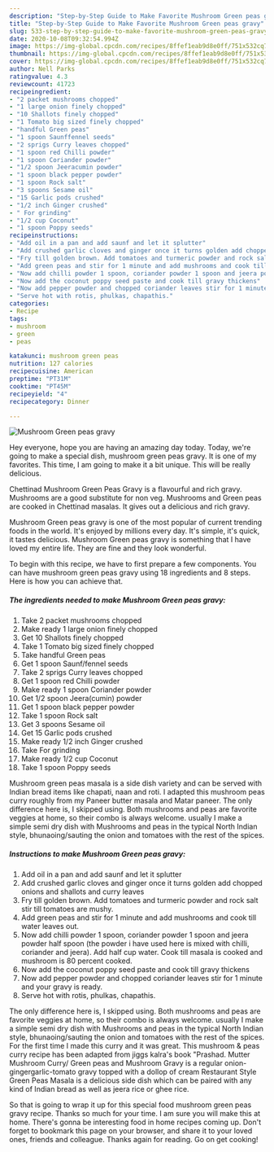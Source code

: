 ```yaml
---
description: "Step-by-Step Guide to Make Favorite Mushroom Green peas gravy"
title: "Step-by-Step Guide to Make Favorite Mushroom Green peas gravy"
slug: 533-step-by-step-guide-to-make-favorite-mushroom-green-peas-gravy
date: 2020-10-08T09:32:54.994Z
image: https://img-global.cpcdn.com/recipes/8ffef1eab9d8e0ff/751x532cq70/mushroom-green-peas-gravy-recipe-main-photo.jpg
thumbnail: https://img-global.cpcdn.com/recipes/8ffef1eab9d8e0ff/751x532cq70/mushroom-green-peas-gravy-recipe-main-photo.jpg
cover: https://img-global.cpcdn.com/recipes/8ffef1eab9d8e0ff/751x532cq70/mushroom-green-peas-gravy-recipe-main-photo.jpg
author: Nell Parks
ratingvalue: 4.3
reviewcount: 41723
recipeingredient:
- "2 packet mushrooms chopped"
- "1 large onion finely chopped"
- "10 Shallots finely chopped"
- "1 Tomato big sized finely chopped"
- "handful Green peas"
- "1 spoon Saunffennel seeds"
- "2 sprigs Curry leaves chopped"
- "1 spoon red Chilli powder"
- "1 spoon Coriander powder"
- "1/2 spoon Jeeracumin powder"
- "1 spoon black pepper powder"
- "1 spoon Rock salt"
- "3 spoons Sesame oil"
- "15 Garlic pods crushed"
- "1/2 inch Ginger crushed"
- " For grinding"
- "1/2 cup Coconut"
- "1 spoon Poppy seeds"
recipeinstructions:
- "Add oil in a pan and add saunf and let it splutter"
- "Add crushed garlic cloves and ginger once it turns golden add chopped onions and shallots and curry leaves"
- "Fry till golden brown. Add tomatoes and turmeric powder and rock salt stir till tomatoes are mushy."
- "Add green peas and stir for 1 minute and add mushrooms and cook till water leaves out."
- "Now add chilli powder 1 spoon, coriander powder 1 spoon and jeera powder half spoon (the powder i have used here is mixed with chilli, coriander and jeera). Add half cup water. Cook till masala is cooked and mushroom is 80 percent cooked."
- "Now add the coconut poppy seed paste and cook till gravy thickens"
- "Now add pepper powder and chopped coriander leaves stir for 1 minute and your gravy is ready."
- "Serve hot with rotis, phulkas, chapathis."
categories:
- Recipe
tags:
- mushroom
- green
- peas

katakunci: mushroom green peas 
nutrition: 127 calories
recipecuisine: American
preptime: "PT31M"
cooktime: "PT45M"
recipeyield: "4"
recipecategory: Dinner

---
```



![Mushroom Green peas gravy](https://img-global.cpcdn.com/recipes/8ffef1eab9d8e0ff/751x532cq70/mushroom-green-peas-gravy-recipe-main-photo.jpg)

Hey everyone, hope you are having an amazing day today. Today, we're going to make a special dish, mushroom green peas gravy. It is one of my favorites. This time, I am going to make it a bit unique. This will be really delicious.

Chettinad Mushroom Green Peas Gravy is a flavourful and rich gravy. Mushrooms are a good substitute for non veg. Mushrooms and Green peas are cooked in Chettinad masalas. It gives out a delicious and rich gravy.

Mushroom Green peas gravy is one of the most popular of current trending foods in the world. It's enjoyed by millions every day. It's simple, it's quick, it tastes delicious. Mushroom Green peas gravy is something that I have loved my entire life. They are fine and they look wonderful.


To begin with this recipe, we have to first prepare a few components. You can have mushroom green peas gravy using 18 ingredients and 8 steps. Here is how you can achieve that.

<!--inarticleads1-->

##### The ingredients needed to make Mushroom Green peas gravy:

1. Take 2 packet mushrooms chopped
1. Make ready 1 large onion finely chopped
1. Get 10 Shallots finely chopped
1. Take 1 Tomato big sized finely chopped
1. Take handful Green peas
1. Get 1 spoon Saunf/fennel seeds
1. Take 2 sprigs Curry leaves chopped
1. Get 1 spoon red Chilli powder
1. Make ready 1 spoon Coriander powder
1. Get 1/2 spoon Jeera(cumin) powder
1. Get 1 spoon black pepper powder
1. Take 1 spoon Rock salt
1. Get 3 spoons Sesame oil
1. Get 15 Garlic pods crushed
1. Make ready 1/2 inch Ginger crushed
1. Take  For grinding
1. Make ready 1/2 cup Coconut
1. Take 1 spoon Poppy seeds


Mushroom green peas masala is a side dish variety and can be served with Indian bread items like chapati, naan and roti. I adapted this mushroom peas curry roughly from my Paneer butter masala and Matar paneer. The only difference here is, I skipped using. Both mushrooms and peas are favorite veggies at home, so their combo is always welcome. usually I make a simple semi dry dish with Mushrooms and peas in the typical North Indian style, bhunaoing/sauting the onion and tomatoes with the rest of the spices. 

<!--inarticleads2-->

##### Instructions to make Mushroom Green peas gravy:

1. Add oil in a pan and add saunf and let it splutter
1. Add crushed garlic cloves and ginger once it turns golden add chopped onions and shallots and curry leaves
1. Fry till golden brown. Add tomatoes and turmeric powder and rock salt stir till tomatoes are mushy.
1. Add green peas and stir for 1 minute and add mushrooms and cook till water leaves out.
1. Now add chilli powder 1 spoon, coriander powder 1 spoon and jeera powder half spoon (the powder i have used here is mixed with chilli, coriander and jeera). Add half cup water. Cook till masala is cooked and mushroom is 80 percent cooked.
1. Now add the coconut poppy seed paste and cook till gravy thickens
1. Now add pepper powder and chopped coriander leaves stir for 1 minute and your gravy is ready.
1. Serve hot with rotis, phulkas, chapathis.


The only difference here is, I skipped using. Both mushrooms and peas are favorite veggies at home, so their combo is always welcome. usually I make a simple semi dry dish with Mushrooms and peas in the typical North Indian style, bhunaoing/sauting the onion and tomatoes with the rest of the spices. For the first time I made this curry and it was great. This mushroom &amp; peas curry recipe has been adapted from jiggs kalra&#39;s book &#34;Prashad. Mutter Mushroom Curry/ Green peas and Mushroom Gravy is a regular onion-gingergarlic-tomato gravy topped with a dollop of cream Restaurant Style Green Peas Masala is a delicious side dish which can be paired with any kind of Indian bread as well as jeera rice or ghee rice. 

So that is going to wrap it up for this special food mushroom green peas gravy recipe. Thanks so much for your time. I am sure you will make this at home. There's gonna be interesting food in home recipes coming up. Don't forget to bookmark this page on your browser, and share it to your loved ones, friends and colleague. Thanks again for reading. Go on get cooking!
